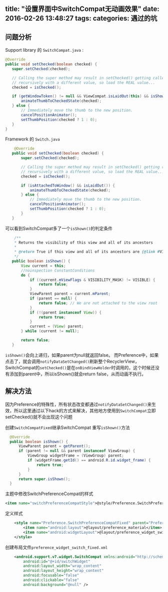 title: "设置界面中SwitchCompat无动画效果"
date: 2016-02-26 13:48:27
tags:
categories: 遇过的坑
---
## 问题分析
 Support library 的 `SwitchCompat.java` :
 ```java
 @Override
public void setChecked(boolean checked) {
    super.setChecked(checked);

    // Calling the super method may result in setChecked() getting called
    // recursively with a different value, so load the REAL value...
    checked = isChecked();

    if (getWindowToken() != null && ViewCompat.isLaidOut(this) && isShown()) {
        animateThumbToCheckedState(checked);
    } else {
        // Immediately move the thumb to the new position.
        cancelPositionAnimator();
        setThumbPosition(checked ? 1 : 0);
    }
}
 ```
<!--more-->
 Framework 的 `Switch.java`
 ```java
     @Override
    public void setChecked(boolean checked) {
        super.setChecked(checked);

        // Calling the super method may result in setChecked() getting called
        // recursively with a different value, so load the REAL value...
        checked = isChecked();

        if (isAttachedToWindow() && isLaidOut()) {
            animateThumbToCheckedState(checked);
        } else {
            // Immediately move the thumb to the new position.
            cancelPositionAnimator();
            setThumbPosition(checked ? 1 : 0);
        }
    }
 ```

 可以看到SwitchCompat多了一个`isShown()`的判定条件

 ```java
     /**
     * Returns the visibility of this view and all of its ancestors
     *
     * @return True if this view and all of its ancestors are {@link #VISIBLE}
     */
    public boolean isShown() {
        View current = this;
        //noinspection ConstantConditions
        do {
            if ((current.mViewFlags & VISIBILITY_MASK) != VISIBLE) {
                return false;
            }
            ViewParent parent = current.mParent;
            if (parent == null) {
                return false; // We are not attached to the view root
            }
            if (!(parent instanceof View)) {
                return true;
            }
            current = (View) parent;
        } while (current != null);

        return false;
    }
```

`isShown()`会向上递归，如果parent为null就返回false。
而Preference中，如果点击了，就会调用`notifyDataSetChanged()`刷新整个RecyclerView，SwitchCompat的`setChecked()`是在`onBindViewHolder`时调用的，这个时候还没有添加到parent中，所以isShown()就会return false，从而动画不执行。

## 解决方法
  因为Preference的特殊性，所有状态改变都通过`notifyDataSetChanged()`来生效，所以这里通过以下hack的方式来解决，其他地方使用到`SwitchCompat`立即setChecked()就不会出现这个问题

  创建`SwitchCompatFixed`继承SwitchCompat 重写`isShown()`方法
  ```java
  	@Override
	public boolean isShown() {
		ViewParent parent = getParent();
		if (parent != null && parent instanceof ViewGroup) {
			ViewGroup widgetFrame = (ViewGroup) parent;
			if (widgetFrame.getId() == android.R.id.widget_frame) {
				return true;
			}
		}
		return super.isShown();
	}
  ```
   主题中修改SwitchPreferenceCompat的样式
   ```xml
   <item name="switchPreferenceCompatStyle">@style/Preference.SwitchPreferenceCompatFixed</item>
   ```
   定义样式
```xml   
	<style name="Preference.SwitchPreferenceCompatFixed" parent="Preference.SwitchPreferenceCompat">
		<item name="android:layout">@layout/preference_material</item>
		<item name="android:widgetLayout">@layout/preference_widget_switch_fixed</item>
	</style>
```
创建布局文件`preference_widget_switch_fixed.xml`
```xml
	<android.support.v7.widget.SwitchCompat xmlns:android="http://schemas.android.com/apk/res/android"
	    android:id="@+id/switchWidget"
	    android:layout_width="wrap_content"
	    android:layout_height="wrap_content"
	    android:focusable="false"
	    android:clickable="false"
	    android:background="@null" />
 ```
